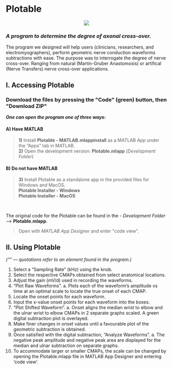 # Plotable
<p align="center">
 <img src=https://user-images.githubusercontent.com/76114144/142266780-926358f2-1c51-4b01-878f-d7a03e4e2d58.png />
</p>

### *A program to determine the degree of axonal cross-over.*

The program we designed will help users (clinicians, researchers, and electromyographers), perform geometric nerve conduction waveforms subtractions with ease.
The purpose was to interrogate the degree of nerve cross-over. Ranging from natural (Martin-Gruber Anastomosis) or artifical (Nerve Transfers) nerve cross-over applications.

## I. Accessing Plotable

### Download the files by pressing the "Code" (green) button, then "Download ZIP"<br/>
***One can open the program one of three ways:***

#### A)	Have MATLAB 

>   **1)**	Install **Plotable - MATLAB.mlappinstall** as a MATLAB App under the “Apps” tab in MATLAB.<br/>
>   **2)**	Open the development version: **Plotable.mlapp** (*Development Folder*) 

#### B)	Do not have MATLAB

>   **3)**	Install Plotable as a standalone app in the provided files for Windows and MacOS.<br/>
> **Plotable Installer - Windows**<br/>
> **Plotable Installer - MacOS**<br/>

<br/>

The original code for the Plotable can be found in the - *Development Folder* --> **Plotable.mlapp**.<br/>
>Open with *MATLAB App Designer* and enter "code view".

## II. Using Plotable

*(“” — quotations refer to an element found in the program.)*
1)	Select a “Sampling Rate” (kHz) using the knob.
2)	Select the respective CMAPs obtained from select anatomical locations.
3)	Adjust the gain (mV/d) used in recording the waveforms.
4)	“Plot Raw Waveforms”.
a.	Plots each of the waveform’s amplitude vs time at an optimal scale to locate the true onset of each CMAP.
5)	Locate the onset points for each waveform.
6)	Input the x-value onset points for each waveform into the boxes.
7)	“Plot Shifted Waveform”.
a.	Onset aligns the median wrist to elbow and the ulnar wrist to elbow CMAPs in 2 separate graphs scaled. A green digital subtraction plot is overlayed.
8)	Make finer changes in onset values until a favourable plot of the geometric subtraction is obtained.
9)	Once satisfied with the digital subtraction, “Analyze Waveforms”.
a.	The negative peak amplitude and negative peak area are displayed for the median and ulnar subtraction on separate graphs.
10)	To accommodate larger or smaller CMAPs, the scale can be changed by opening the Plotable.mlapp file in MATLAB App Designer and entering ‘code view’. 

